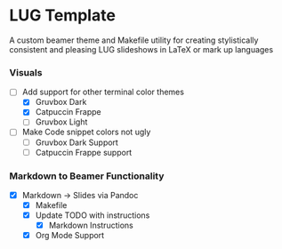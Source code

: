 # LUG Template
A custom beamer theme and Makefile utility for creating stylistically consistent and pleasing LUG slideshows in LaTeX or mark up languages

### Visuals
- [ ] Add support for other terminal color themes
  - [X] Gruvbox Dark
  - [X] Catpuccin Frappe
  - [ ] Gruvbox Light
- [ ] Make Code snippet colors not ugly
  - [ ] Gruvbox Dark Support
  - [ ] Catpuccin Frappe support

### Markdown to Beamer Functionality
- [X] Markdown -> Slides via Pandoc
  - [X] Makefile
  - [X] Update TODO with instructions
    - [X] Markdown Instructions
  - [X] Org Mode Support
